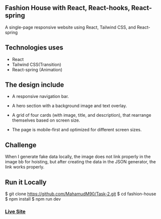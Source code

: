 ## Fashion House with React, React-hooks, React-spring

A single-page responsive website using React, Tailwind CSS, and React-spring

## Technologies uses
 - React
 - Tailwind CSS(Transition)
 - React-spring (Animation)
## The design include
 - A responsive navigation bar.

 - A hero section with a background image and text overlay.

-  A grid of four cards (with image, title, and description), that rearrange themselves based on screen size.

-  The page is mobile-first and optimized for different screen sizes.
  
  ## Challenge
  When I generate fake data locally, the image does not link properly in the image bb for hoisting, but after creating the data in the JSON generator, the link works properly.
  
  ## Run it Locally
  $ git clone https://github.com/MahamudM90/Task-2.git
  $ cd fashion-house
  $ npm install
  $ npm run dev

  ###    [Live Site](https://steadtask2.netlify.app)
